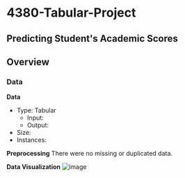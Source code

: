 # 4380-Tabular-Project

## Predicting Student's Academic Scores

## Overview

### Data
**Data**
- Type: Tabular
  - Input:
  - Output:
 - Size:
 - Instances:

**Preprocessing**
There were no missing or duplicated data. 

**Data Visualization**
![image](https://github.com/user-attachments/assets/7963e7b3-2840-4ae1-a06f-05bf7999cba3)

